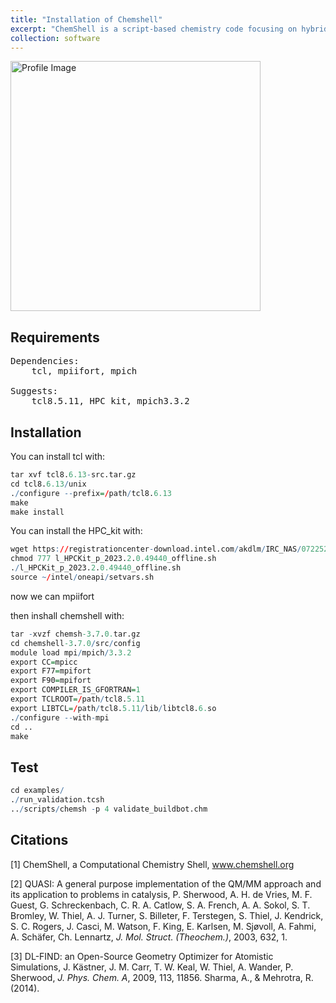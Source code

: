 ```yaml
---
title: "Installation of Chemshell"
excerpt: "ChemShell is a script-based chemistry code focusing on hybrid QM/MM calculations with support for standard quantum chemical or force field calculations."
collection: software
---
```

<img src='https://honghui-zhang.github.io/images/chemshell.png' alt='Profile Image' height='400' width='400'><br/>

## Requirements
<pre>
Dependencies:
	tcl, mpiifort, mpich
	
Suggests: 
    tcl8.5.11, HPC_kit, mpich3.3.2
</pre>

## Installation
You can install tcl with:
```r
tar xvf tcl8.6.13-src.tar.gz 
cd tcl8.6.13/unix
./configure --prefix=/path/tcl8.6.13
make
make install

```

You can install the HPC_kit with:

```r
wget https://registrationcenter-download.intel.com/akdlm/IRC_NAS/0722521a-34b5-4c41-af3f-d5d14e88248d/l_HPCKit_p_2023.2.0.49440_offline.sh
chmod 777 l_HPCKit_p_2023.2.0.49440_offline.sh
./l_HPCKit_p_2023.2.0.49440_offline.sh
source ~/intel/oneapi/setvars.sh

```
now we can mpiifort

then inshall chemshell with: 

``` r
tar -xvzf chemsh-3.7.0.tar.gz
cd chemshell-3.7.0/src/config
module load mpi/mpich/3.3.2
export CC=mpicc
export F77=mpifort
export F90=mpifort
export COMPILER_IS_GFORTRAN=1
export TCLROOT=/path/tcl8.5.11
export LIBTCL=/path/tcl8.5.11/lib/libtcl8.6.so
./configure --with-mpi
cd ..
make

```
## Test
``` r
cd examples/
./run_validation.tcsh
../scripts/chemsh -p 4 validate_buildbot.chm

```

## Citations
[1] ChemShell, a Computational Chemistry Shell, www.chemshell.org

[2] QUASI: A general purpose implementation of the QM/MM approach and its application to problems in catalysis, P. Sherwood, A. H. de Vries, M. F. Guest, G. Schreckenbach, C. R. A. Catlow, S. A. French, A. A. Sokol, S. T. Bromley, W. Thiel, A. J. Turner, S. Billeter, F. Terstegen, S. Thiel, J. Kendrick, S. C. Rogers, J. Casci, M. Watson, F. King, E. Karlsen, M. Sjøvoll, A. Fahmi, A. Schäfer, Ch. Lennartz, *J. Mol. Struct. (Theochem.)*, 2003, 632, 1.

[3] DL-FIND: an Open-Source Geometry Optimizer for Atomistic Simulations, J. Kästner, J. M. Carr, T. W. Keal, W. Thiel, A. Wander, P. Sherwood, *J. Phys. Chem. A*, 2009, 113, 11856.
Sharma, A., & Mehrotra, R. (2014). 
